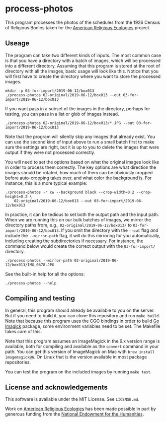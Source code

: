 # process-photos

This program processes the photos of the schedules from the 1926 Census of Religious Bodies taken for the [American Religious Ecologies](http://religiousecologies.org) project.

## Useage

The program can take two different kinds of inputs. The most common case is that you have a directory with a batch of images, which will be processed into a different directory. Assuming that this program is stored at the root of directory with all the images, basic usage will look like this. Notice that you will first have to create the directory where you want to store the processed images.

```
mkdir -p 03-for-import/2019-06-12/box013
./process-photos 02-original/2019-06-12/box013 --out 03-for-import/2019-06-12/box013
```

If you want pass in a subset of the images in the directory, perhaps for testing, you can pass in a list or glob of images instead.

```
./process-photos 02-original/2019-06-12/box013/*.JPG --out 03-for-import/2019-06-12/box013
```

Note that the program will silently skip any images that already exist. You can use the second kind of input above to run a small batch first to make sure the settings are right, but it is up to you to delete the images that were output if they were not processed correctly.

You will need to set the options based on what the original images look like in order to process them correctly. The key options are what direction the images should be rotated, how much of them can be obviously cropped before auto-cropping takes over, and what color the background is. For instance, this is a more typical example:

```
./process-photos -r cw --background black --crop-width=0.2 --crop-height=0.2 \
    02-original/2019-06-12/box013 --out 03-for-import/2019-06-12/box013
```

In practice, it can be tedious to set both the output path and the input path. When we are running this on our bulk batches of images, we mirror the directory paths from, e.g., `02-original/2019-06-12/box013/` to `03-for-import/2019-06-12/box013`. If you omit the directory with the `--out` flag *and* include the `--mirror-path` flag, it will do this mirroring for you automatically, including creating the subdirectories if necessary. For instance, the command below would create the correct output with the `03-for-import/` directory.

```
./process-photos --mirror-path 02-original/2019-06-12/box013/IMG_0678.JPG 
```

See the built-in help for all the options:

```
./process-photos --help
```

## Compiling and testing

In general, this program should already be available to you on the server. But if you need to build it, you can clone this repository and run `make build`. Note that because this program uses the CGO bindings in order to build [Go Imagick](https://github.com/gographics/imagick) package, some environment variables need to be set. The Makefile takes care of this.

Note that this program assumes an ImageMagick in the 6.x version range is available, both for compiling and available as the `convert` command in your path. You can get this version of ImageMagick on Mac with `brew install imagemagick@6`. On Linux that is the version available in most package repositories.

You can test the program on the included images by running `make test`.

## License and acknowledgements

This software is available under the MIT License. See `LICENSE.md`.

Work on [American Religious Ecologies](http://religiousecologies.org) has been made possible in part by generous funding from the [National Endowment for the Humanities](https://www.neh.gov).

